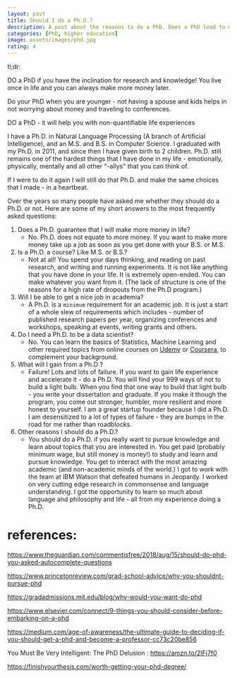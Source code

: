 ```yaml
---
layout: post
title: Should I do a Ph.D.?
description: A post about the reasons to do a PhD. Does a PhD lead to more money? Does a PhD lead to a better quality of life? Why do people actually do a PhD?
categories: [PhD, higher education] 
image: assets/images/phd.jpg
rating: 4
---
```

tl;dr: 

DO a PhD if you have the inclination for research and knowledge! You live once in life and you can always make more money later.

Do your PhD when you are younger - not having a spouse and kids helps in not worrying about money and traveling to conferences.

DO a PhD - it will help you with non-quantifiable life experiences


I have a Ph.D. in Natural Language Processing (A branch of Artificial Intelligence), and an M.S. and B.S. in Computer Science. I graduated with my Ph.D. in 2011, and since then I have given birth to 2 children. Ph.D. still remains one of the hardest things that I have done in my life - emotionally, physically, mentally and all other "-allys" that you can think of. 

If I were to do it again I will still do that Ph.D. and make the same choices that I made - in a heartbeat. 

Over the years so many people have asked me whether they should do a Ph.D. or not. Here are some of my short answers to the most frequently asked questions: 

1. Does a Ph.D. guarantee that I will make more money in life? 
    - No. Ph.D. does not equate to more money. If you want to make more money take up a job as soon as you get done with your B.S. or M.S.
2. Is a Ph.D. a course? Like M.S. or B.S.?
    - Not at all! You spend your days thinking, and reading on past research, and writing and running experiments. It is not like anything that you have done in your life. It is extremely open-ended. You can make whatever you want from it. (The lack of structure is one of the reasons for a high rate of dropouts from the Ph.D program.)
3. Will I be able to get a nice job in academia? 
    - A Ph.D. is a `minimum` requirement for an academic job. It is just a start of a whole slew of requirements which includes - number of published research papers per year, organizing conferences and workshops, speaking at events, writing grants and others. 
4. Do I need a Ph.D. to be a data scientist?
    - No. You can learn the basics of Statistics, Machine Learning and other required topics from online courses on [Udemy](https://www.udemy.com/) or [Coursera](https://www.coursera.org/), to complement your background. 
5. What will I gain from a Ph.D ?
    - Failure! Lots and lots of failure. If you want to gain life experience and accelerate it - do a Ph.D. You will find your 999 ways of not to build a light bulb. When you find that one way to build that light bulb - you write your dissertation and graduate. If you make it though the program, you come out stronger, humbler, more resilient and more honest to yourself. I am a great startup founder because I did a Ph.D. I am desensitized to a lot of types of failure - they are bumps in the road for me rather than roadblocks. 
6. Other reasons I should do a Ph.D.?
    - You should do a Ph.D. if you really want to pursue knowledge and learn about topics that you are interested in. You get paid (probably minimum wage, but still money is money!) to study and learn and pursue knowledge. You get to interact with the most amazing academic (and non-academic minds of the world.) I got to work with the team at IBM Watson that defeated humans in Jeopardy. I worked on very cutting edge research in commonsense and language understanding. I got the opportunity to learn so much about language and philosophy and life - all from my experience doing a Ph.D.

# references:

https://www.theguardian.com/commentisfree/2018/aug/15/should-do-phd-you-asked-autocomplete-questions

https://www.princetonreview.com/grad-school-advice/why-you-shouldnt-pursue-phd

https://gradadmissions.mit.edu/blog/why-would-you-want-do-phd

https://www.elsevier.com/connect/9-things-you-should-consider-before-embarking-on-a-phd

https://medium.com/age-of-awareness/the-ultimate-guide-to-deciding-if-you-should-get-a-phd-and-become-a-professor-cc73c20be856

You Must Be Very Intelligent: The PhD Delusion : https://amzn.to/2IFj7f0

https://finishyourthesis.com/worth-getting-your-phd-degree/